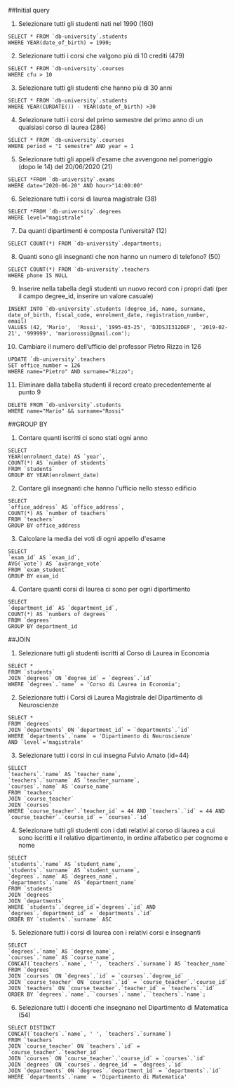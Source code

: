 ##Initial query

1. Selezionare tutti gli studenti nati nel 1990 (160)
```
SELECT * FROM `db-university`.students
WHERE YEAR(date_of_birth) = 1990;
```
2. Selezionare tutti i corsi che valgono più di 10 crediti (479)

```
SELECT * FROM `db-university`.courses
WHERE cfu > 10
```

3. Selezionare tutti gli studenti che hanno più di 30 anni
```
SELECT * FROM `db-university`.students
WHERE YEAR(CURDATE()) - YEAR(date_of_birth) >30
```
4. Selezionare tutti i corsi del primo semestre del primo anno di un qualsiasi corso di laurea (286)
```
SELECT * FROM `db-university`.courses
WHERE period = "I semestre" AND year = 1
```
5. Selezionare tutti gli appelli d'esame che avvengono nel pomeriggio (dopo le 14) del 20/06/2020 (21)
```
SELECT *FROM `db-university`.exams
WHERE date="2020-06-20" AND hour>"14:00:00"
```
6. Selezionare tutti i corsi di laurea magistrale (38)
```
SELECT *FROM `db-university`.degrees
WHERE level="magistrale"
```
7. Da quanti dipartimenti è composta l'università? (12)
```
SELECT COUNT(*) FROM `db-university`.departments;
```
8. Quanti sono gli insegnanti che non hanno un numero di telefono? (50)
```
SELECT COUNT(*) FROM `db-university`.teachers
WHERE phone IS NULL
```
9. Inserire nella tabella degli studenti un nuovo record con i propri dati (per il campo degree_id, inserire un valore casuale)
```
INSERT INTO `db-university`.students (degree_id, name, surname, date_of_birth, fiscal_code, enrolment_date, registration_number, email)
VALUES (42, 'Mario',  'Rossi', '1995-03-25', 'DJDSJI312DEF', '2019-02-21', '999999', 'mariorossi@gmail.com');
```
10. Cambiare il numero dell’ufficio del professor Pietro Rizzo in 126
```
UPDATE `db-university`.teachers
SET office_number = 126
WHERE name="Pietro" AND surname="Rizzo";
```
11. Eliminare dalla tabella studenti il record creato precedentemente al punto 9
```
DELETE FROM `db-university`.students
WHERE name="Mario" && surname="Rossi"
```
##GROUP BY

1. Contare quanti iscritti ci sono stati ogni anno
```
SELECT 
YEAR(enrolment_date) AS `year`,
COUNT(*) AS `number of students`
FROM `students`
GROUP BY YEAR(enrolment_date)
```
2. Contare gli insegnanti che hanno l'ufficio nello stesso edificio
```
SELECT 
`office_address` AS `office_address`,
COUNT(*) AS `number of teachers`
FROM `teachers`
GROUP BY office_address
```
3. Calcolare la media dei voti di ogni appello d'esame
```
SELECT 
`exam_id` AS `exam_id`,
AVG(`vote`) AS `avarange_vote`
FROM `exam_student`
GROUP BY exam_id
```
4. Contare quanti corsi di laurea ci sono per ogni dipartimento
```
SELECT 
`department_id` AS `department_id`,
COUNT(*) AS `numbers of degrees`
FROM `degrees`
GROUP BY department_id
```
##JOIN

1. Selezionare tutti gli studenti iscritti al Corso di Laurea in Economia
```
SELECT *
FROM `students` 
JOIN `degrees` ON `degree_id` = `degrees`.`id`
WHERE `degrees`.`name` = 'Corso di Laurea in Economia';
```
2. Selezionare tutti i Corsi di Laurea Magistrale del Dipartimento di Neuroscienze
```
SELECT *
FROM `degrees` 
JOIN `departments` ON `department_id` = `departments`.`id`
WHERE `departments`.`name` = 'Dipartimento di Neuroscienze' 
AND `level`='magistrale'
```
3. Selezionare tutti i corsi in cui insegna Fulvio Amato (id=44)
```
SELECT
`teachers`.`name` AS `teacher_name`,
`teachers`.`surname` AS `teacher_surname`,
`courses`.`name` AS `course_name`
FROM `teachers` 
JOIN `course_teacher`
JOIN `courses`
WHERE `course_teacher`.`teacher_id` = 44 AND `teachers`.`id` = 44 AND `course_teacher`.`course_id` = `courses`.`id`
```
4. Selezionare tutti gli studenti con i dati relativi al corso di laurea a cui sono iscritti e il relativo dipartimento, in ordine alfabetico per cognome e nome
```
SELECT
`students`.`name` AS `student_name`,
`students`.`surname` AS `student_surname`,
`degrees`.`name` AS `degrees_name`,
`departments`.`name` AS `department_name`
FROM `students`
JOIN `degrees`
JOIN `departments`
WHERE `students`.`degree_id`=`degrees`.`id` AND `degrees`.`department_id` = `departments`.`id`
ORDER BY `students`.`surname` ASC
```
5. Selezionare tutti i corsi di laurea con i relativi corsi e insegnanti
```
SELECT 
`degrees`.`name` AS `degree_name`,
`courses`.`name` AS `course_name`,
CONCAT(`teachers`.`name`, ' ', `teachers`.`surname`) AS `teacher_name`
FROM `degrees`
JOIN `courses` ON `degrees`.`id` = `courses`.`degree_id`
JOIN `course_teacher` ON `courses`.`id` = `course_teacher`.`course_id`
JOIN `teachers` ON `course_teacher`.`teacher_id` = `teachers`.`id`
ORDER BY `degrees`.`name`, `courses`.`name`, `teachers`.`name`;
```
6. Selezionare tutti i docenti che insegnano nel Dipartimento di Matematica (54)
```
SELECT DISTINCT
CONCAT(`teachers`.`name`, ' ', `teachers`.`surname`)
FROM `teachers`
JOIN `course_teacher` ON `teachers`.`id` = `course_teacher`.`teacher_id`
JOIN `courses` ON `course_teacher`.`course_id` = `courses`.`id`
JOIN `degrees` ON `courses`.`degree_id` = `degrees`.`id`
JOIN `departments` ON `degrees`.`department_id` = `departments`.`id`
WHERE `departments`.`name` = 'Dipartimento di Matematica'
```
